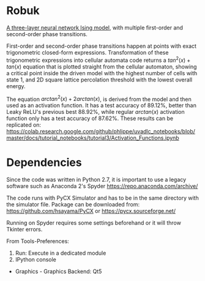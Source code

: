 # Robuk
[A three-layer neural network Ising model](https://goektu.github.io/), with multiple first-order and second-order phase transitions.

First-order and second-order phase transitions happen at points with exact trigonometric closed-form expressions. 
Transformation of these trigonometric expressions into cellular automata code returns a $tan^2(x) + tan(x)$ equation that is plotted straight from the cellular automaton, showing a critical point inside the driven model with the highest number of cells with state 1, and 2D square lattice percolation threshold with the lowest overall energy.  

The equation $arctan^2(x) + 2arctan(x)$, is derived from the model and then used as an activation function. It has a test accuracy of 89.12%, better than Leaky ReLU's previous best 88.92%, while regular $arctan(x)$ activation function only has a test accuracy of 87.62%. These results can be replicated on: https://colab.research.google.com/github/phlippe/uvadlc_notebooks/blob/master/docs/tutorial_notebooks/tutorial3/Activation_Functions.ipynb

# Dependencies
Since the code was written in Python 2.7, it is important to use a legacy software such as Anaconda 2's Spyder
https://repo.anaconda.com/archive/

The code runs with PyCX Simulator and has to be in the same directory with the simulator file. Package can be downloaded from:
https://github.com/hsayama/PyCX or https://pycx.sourceforge.net/

Running on Spyder requires some settings beforehand or it will throw Tkinter errors.

From Tools-Preferences:
1. Run: Execute in a dedicated module
1. IPython console
- Graphics - Graphics Backend: Qt5 
